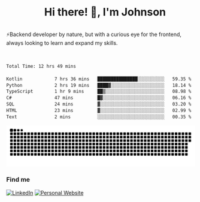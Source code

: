 <div id="user-content-toc">
  <ul align="center">
    <summary><h1 style="display: inline-block">Hi there! 👋, I'm Johnson</h1></summary>
  </ul>
</div>

⚡Backend developer by nature, but with a curious eye for the frontend, always looking to learn and expand my skills.

<br>


<!--START_SECTION:waka-->

```txt
Total Time: 12 hrs 49 mins

Kotlin            7 hrs 36 mins   ███████████████░░░░░░░░░░   59.35 %
Python            2 hrs 19 mins   ████▓░░░░░░░░░░░░░░░░░░░░   18.14 %
TypeScript        1 hr 9 mins     ██▒░░░░░░░░░░░░░░░░░░░░░░   08.98 %
C#                47 mins         █▓░░░░░░░░░░░░░░░░░░░░░░░   06.16 %
SQL               24 mins         ▓░░░░░░░░░░░░░░░░░░░░░░░░   03.20 %
HTML              23 mins         ▓░░░░░░░░░░░░░░░░░░░░░░░░   02.99 %
Text              2 mins          ░░░░░░░░░░░░░░░░░░░░░░░░░   00.35 %
```

<!--END_SECTION:waka-->

<picture>
  <source  srcset="https://github.com/joshwambere/joshwambere/blob/output/github-contribution-grid-snake-dark.svg?palette=github-dark">
  <source  srcset="https://github.com/joshwambere/joshwambere/blob/output/github-contribution-grid-snake.svg">
  <img alt="github contribution grid snake animation" src="https://github.com/joshwambere/joshwambere/blob/output/github-contribution-grid-snake.svg">
</picture>

### Find me
<a href="https://www.linkedin.com/in/dusabe-johnson" target="_blank"><img src="https://img.shields.io/badge/LinkedIn-%230077B5.svg?&style=flat&logo=linkedin&logoColor=white" alt="LinkedIn"></a>
‎‎ [![Personal Website](https://img.shields.io/badge/visit-Johnsonis.me-blue)](https://johnsonis.me/)
